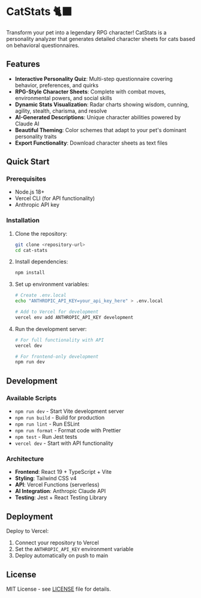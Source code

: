 # CatStats 🐈‍⬛

Transform your pet into a legendary RPG character! CatStats is a personality analyzer that generates detailed character sheets for cats based on behavioral questionnaires.

## Features

- **Interactive Personality Quiz**: Multi-step questionnaire covering behavior, preferences, and quirks
- **RPG-Style Character Sheets**: Complete with combat moves, environmental powers, and social skills
- **Dynamic Stats Visualization**: Radar charts showing wisdom, cunning, agility, stealth, charisma, and resolve
- **AI-Generated Descriptions**: Unique character abilities powered by Claude AI
- **Beautiful Theming**: Color schemes that adapt to your pet's dominant personality traits
- **Export Functionality**: Download character sheets as text files

## Quick Start

### Prerequisites

- Node.js 18+
- Vercel CLI (for API functionality)
- Anthropic API key

### Installation

1. Clone the repository:

   ```bash
   git clone <repository-url>
   cd cat-stats
   ```

2. Install dependencies:

   ```bash
   npm install
   ```

3. Set up environment variables:

   ```bash
   # Create .env.local
   echo "ANTHROPIC_API_KEY=your_api_key_here" > .env.local

   # Add to Vercel for development
   vercel env add ANTHROPIC_API_KEY development
   ```

4. Run the development server:

   ```bash
   # For full functionality with API
   vercel dev

   # For frontend-only development
   npm run dev
   ```

## Development

### Available Scripts

- `npm run dev` - Start Vite development server
- `npm run build` - Build for production
- `npm run lint` - Run ESLint
- `npm run format` - Format code with Prettier
- `npm test` - Run Jest tests
- `vercel dev` - Start with API functionality

### Architecture

- **Frontend**: React 19 + TypeScript + Vite
- **Styling**: Tailwind CSS v4
- **API**: Vercel Functions (serverless)
- **AI Integration**: Anthropic Claude API
- **Testing**: Jest + React Testing Library

## Deployment

Deploy to Vercel:

1. Connect your repository to Vercel
2. Set the `ANTHROPIC_API_KEY` environment variable
3. Deploy automatically on push to main

## License

MIT License - see [LICENSE](LICENSE) file for details.
